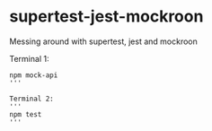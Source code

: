 # supertest-jest-mockroon
Messing around with supertest, jest and mockroon

Terminal 1: 
```
npm mock-api
'''

Terminal 2:
'''
npm test
'''
